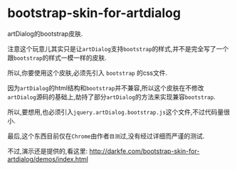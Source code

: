 bootstrap-skin-for-artdialog
============================

artDialog的bootstrap皮肤.

注意这个玩意儿其实只是让`artDialog`支持`bootstrap`的样式,并不是完全写了一个跟`bootstrap`的样式一模一样的皮肤.

所以,你要使用这个皮肤,必须先引入 `bootstrap` 的css文件.

因为`artDialog`的html结构和`bootstrap`并不兼容,所以这个皮肤在不修改`artDialog`源码的基础上,劫持了部分`artDialog`的方法来实现兼容`bootstrap`.

所以,要想用,也必须引入`jquery.artDialog.bootstrap.js`这个文件,不过代码量很小.

最后,这个东西目前仅在`Chrome`由作者`目测`过,没有经过详细而严谨的测试.

不过,演示还是提供的,看这里: http://darkfe.com/bootstrap-skin-for-artdialog/demos/index.html
